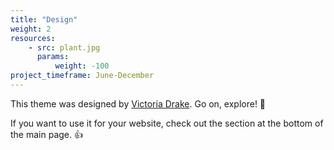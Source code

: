 ```yaml
---
title: "Design"
weight: 2
resources:
    - src: plant.jpg
      params:
          weight: -100
project_timeframe: June-December
---
```


This theme was designed by [Victoria Drake](https://victoria.dev). Go on, explore! 💪

If you want to use it for your website, check out the section at the bottom of the main page. 👍
